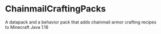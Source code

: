 # ChainmailCraftingPacks
A datapack and a behavior pack that adds chainmail armor crafting recipes to Minecraft Java 1.16
